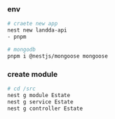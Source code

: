 ### env
```bash
# craete new app
nest new landda-api
- pnpm

# mongodb
pnpm i @nestjs/mongoose mongoose
```

### create module
```bash
# cd /src
nest g module Estate
nest g service Estate
nest g controller Estate
```